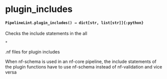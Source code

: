 # plugin_includes

#### `PipelineLint.plugin_includes() → dict[str, list[str]]{:python}`

Checks the include statements in the all

```
*
```

.nf files for plugin includes

When nf-schema is used in an nf-core pipeline, the include statements of the plugin
functions have to use nf-schema instead of nf-validation and vice versa
